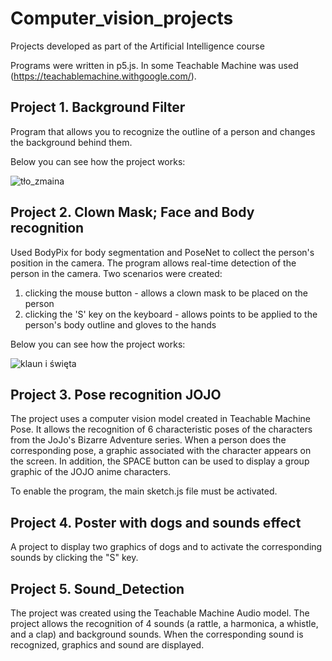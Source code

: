 # Computer_vision_projects
Projects developed as part of the Artificial Intelligence course 

Programs were written in p5.js. In some Teachable Machine was used (https://teachablemachine.withgoogle.com/). 

## Project 1. **Background Filter** 

Program that allows you to recognize the outline of a person and changes the background behind them. 

Below you can see how the project works:

![tło_zmaina](https://user-images.githubusercontent.com/79842403/210638759-93ab840a-0eab-406a-bedc-3ed0e08ffcd1.PNG)


## Project 2. **Clown Mask; Face and Body recognition**

Used BodyPix for body segmentation and PoseNet to collect the person's position in the camera. 
The program allows real-time detection of the person in the camera. Two scenarios were created:

  1) clicking the mouse button - allows a clown mask to be placed on the person 
  2) clicking the 'S' key on the keyboard - allows points to be applied to the person's body outline and gloves to the hands 

Below you can see how the project works:

![klaun i święta](https://user-images.githubusercontent.com/79842403/210638837-8ec6e5bc-c768-4dab-8b02-6e8db6ccdca1.png)


## Project 3. **Pose recognition JOJO**

The project uses a computer vision model created in Teachable Machine Pose. It allows the recognition of 6 characteristic poses of the characters from the JoJo's Bizarre Adventure series. When a person does the corresponding pose, a graphic associated with the character appears on the screen. In addition, the SPACE button can be used to display a group graphic of the JOJO anime characters. 

To enable the program, the main sketch.js file must be activated. 
 
## Project 4. **Poster with dogs and sounds effect**

A project to display two graphics of dogs and to activate the corresponding sounds by clicking the "S" key. 

## Project 5. **Sound_Detection** 

The project was created using the Teachable Machine Audio model.
The project allows the recognition of 4 sounds (a rattle, a harmonica, a whistle, and a clap) and background sounds. When the corresponding sound is recognized, graphics and sound are displayed. 
